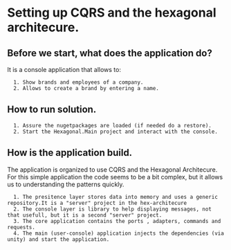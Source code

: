 # Setting up CQRS and the hexagonal architecure.

## Before we start, what does the application do?

It is a console application that allows to:

      1. Show brands and employees of a company.
      2. Allows to create a brand by entering a name.
     
## How to run solution. 

      1. Assure the nugetpackages are loaded (if needed do a restore).
      2. Start the Hexagonal.Main project and interact with the console.

## How is the application build.

The application is organized to use CQRS and the Hexagonal Architecure.
For this simple application the code seems to be a bit complex, but it allows us to understanding the patterns quickly.

      1. The presitence layer stores data into memory and uses a generic repository.It is a "server" project in the hex-architecure
      2. The console layer is library to help displaying messages, not that usefull, but it is a second "server" project. 
      3. The core application contains the ports , adapters, commands and requests.
      4. The main (user-console) application injects the dependencies (via unity) and start the application.
